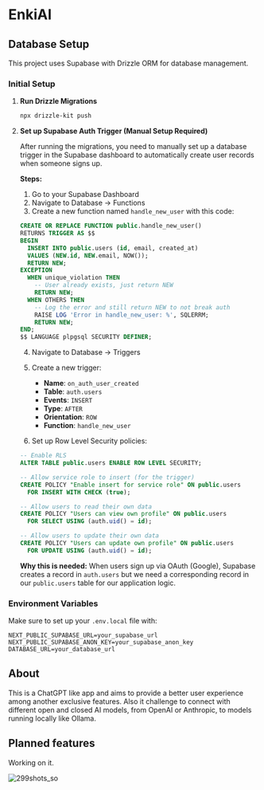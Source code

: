 # EnkiAI

## Database Setup

This project uses Supabase with Drizzle ORM for database management.

### Initial Setup

1. **Run Drizzle Migrations**

   ```bash
   npx drizzle-kit push
   ```

2. **Set up Supabase Auth Trigger (Manual Setup Required)**

   After running the migrations, you need to manually set up a database trigger in the Supabase dashboard to automatically create user records when someone signs up.

   **Steps:**

   1. Go to your Supabase Dashboard
   2. Navigate to Database → Functions
   3. Create a new function named `handle_new_user` with this code:

   ```sql
   CREATE OR REPLACE FUNCTION public.handle_new_user()
   RETURNS TRIGGER AS $$
   BEGIN
     INSERT INTO public.users (id, email, created_at)
     VALUES (NEW.id, NEW.email, NOW());
     RETURN NEW;
   EXCEPTION
     WHEN unique_violation THEN
       -- User already exists, just return NEW
       RETURN NEW;
     WHEN OTHERS THEN
       -- Log the error and still return NEW to not break auth
       RAISE LOG 'Error in handle_new_user: %', SQLERRM;
       RETURN NEW;
   END;
   $$ LANGUAGE plpgsql SECURITY DEFINER;
   ```

   4. Navigate to Database → Triggers
   5. Create a new trigger:

      - **Name**: `on_auth_user_created`
      - **Table**: `auth.users`
      - **Events**: `INSERT`
      - **Type**: `AFTER`
      - **Orientation**: `ROW`
      - **Function**: `handle_new_user`

   6. Set up Row Level Security policies:

   ```sql
   -- Enable RLS
   ALTER TABLE public.users ENABLE ROW LEVEL SECURITY;

   -- Allow service role to insert (for the trigger)
   CREATE POLICY "Enable insert for service role" ON public.users
     FOR INSERT WITH CHECK (true);

   -- Allow users to read their own data
   CREATE POLICY "Users can view own profile" ON public.users
     FOR SELECT USING (auth.uid() = id);

   -- Allow users to update their own data
   CREATE POLICY "Users can update own profile" ON public.users
     FOR UPDATE USING (auth.uid() = id);
   ```

   **Why this is needed:** When users sign up via OAuth (Google), Supabase creates a record in `auth.users` but we need a corresponding record in our `public.users` table for our application logic.

### Environment Variables

Make sure to set up your `.env.local` file with:

```
NEXT_PUBLIC_SUPABASE_URL=your_supabase_url
NEXT_PUBLIC_SUPABASE_ANON_KEY=your_supabase_anon_key
DATABASE_URL=your_database_url
```

## About

This is a ChatGPT like app and aims to provide a better user experience among another exclusive features. Also it challenge to connect with different open and closed AI models, from OpenAI or Anthropic, to models running locally like Ollama.

## Planned features

Working on it.

![299shots_so](https://github.com/fcxmarquez/enki-ai/assets/63473082/ab4cde1d-09e4-4873-9054-aa0284771dc6)
